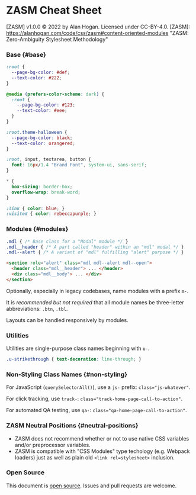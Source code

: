 # ZASM Cheat Sheet

[ZASM] v1.0.0 © 2022 by Alan Hogan. Licensed under CC-BY-4.0.
[ZASM]: https://alanhogan.com/code/css/zasm#content-oriented-modules "ZASM: Zero-Ambiguity Stylesheet Methodology"

### Base {#base}

```css
:root {
  --page-bg-color: #def;
  --text-color: #222;
}

@media (prefers-color-scheme: dark) {
  :root {
    --page-bg-color: #123;
    --text-color: #eee;
  }
}

:root.theme-halloween {
  --page-bg-color: black;
  --text-color: orangered;
}

:root, input, textarea, button {
  font: 16px/1.4 "Brand Font", system-ui, sans-serif;
}  

* {
  box-sizing: border-box;
  overflow-wrap: break-word;
}

:link { color: blue; }
:visited { color: rebeccapurple; }
```

### Modules {#modules}

```css
.mdl { /* Base class for a "Modal" module */ }
.mdl__header { /* A part called "header" within an "mdl" modal */ }
.mdl--alert { /* A variant of "mdl" fulfilling "alert" purpose */ }
```

```html
<section role="alert" class="mdl mdl--alert mdl--open">
  <header class="mdl__header"> ... </header>
  <div class="mdl__body"> ... </div>
</section>
```

Optionally, especially in legacy codebases, name modules with a prefix `m-`.

It is _recommended but not required_ that all module names be three-letter abbreviations: `.btn`, `.tbl`.

Layouts can be handled responsively by modules.

### Utilities

Utilities are single-purpose class names beginning with `u-`.

```css
.u-strikethrough { text-decoration: line-through; }
```

### Non-Styling Class Names {#non-styling}

For JavaScript (`querySelectorAll()`), use a `js-` prefix: `class="js-whatever"`.

For click tracking, use `track-`: `class="track-home-page-call-to-action"`.

For automated QA testing, use `qa-`: `class="qa-home-page-call-to-action"`.

### ZASM Neutral Positions {#neutral-positions}

* ZASM does not recommend whether or not to use native CSS variables and/or preprocessor variables.
* ZASM is compatible with "CSS Modules" type techology (e.g. Webpack loaders) just as well as plain old `<link rel=stylesheet>` inclusion.

### Open Source

This document is [open source][zasm-gh]. Issues and pull requests are welcome.

[zasm-gh]: https://github.com/alanhogan/zasm/
